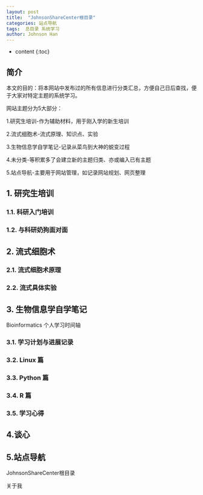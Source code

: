 ```yaml
---
layout: post
title:  "JohnsonShareCenter根目录"
categories: 站点导航
tags:  总目录 系统学习
author: Johnson Han
---
```


* content
{:toc}

## 简介
本文的目的：将本网站中发布过的所有信息进行分类汇总，方便自己日后查找，便于大家对特定主题的系统学习。

网站主题分为5大部分：

1.研究生培训-作为辅助材料，用于刚入学的新生培训

2.流式细胞术-流式原理、知识点、实验

3.生物信息学自学笔记-记录从菜鸟到大神的蜕变过程

4.未分类-等积累多了会建立新的主题归类、亦或编入已有主题

5.站点导航-主要用于网站管理，如记录网站规划、网页整理

## 1. 研究生培训
### 1.1. 科研入门培训
### 1.2. 与科研奶狗面对面
## 2. 流式细胞术
### 2.1. 流式细胞术原理
### 2.2. 流式具体实验
## 3. 生物信息学自学笔记
Bioinformatics 个人学习时间轴
### 3.1. 学习计划与进展记录
### 3.2. Linux 篇 
### 3.3. Python 篇
### 3.4. R 篇
### 3.5. 学习心得
## 4.谈心
## 5.站点导航
JohnsonShareCenter根目录

关于我